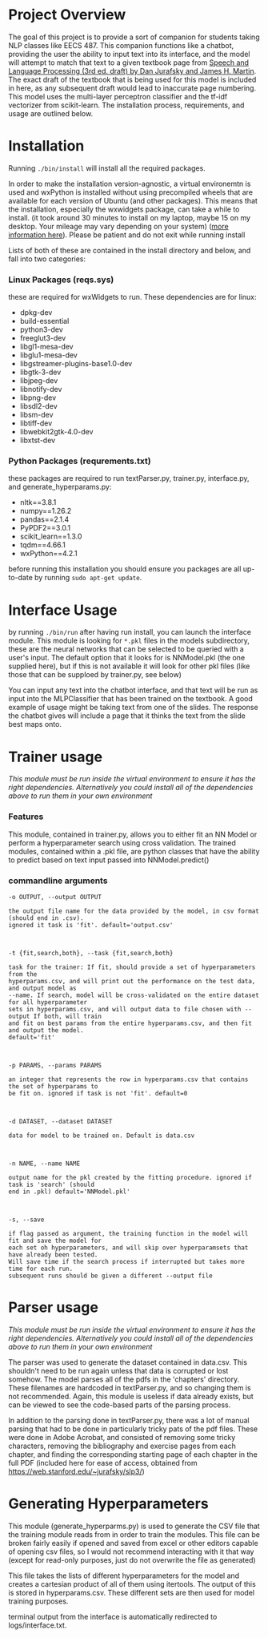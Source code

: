 # Project Overview 
The goal of this project is to provide a sort of companion for students taking NLP classes like EECS 487. This companion functions like a chatbot, providing the user the ability 
to input text into its interface, and the model will attempt to match that text to a given textbook page from [Speech and Language Processing (3rd ed. draft) by Dan Jurafsky and James H. Martin](https://web.stanford.edu/~jurafsky/slp3/). The exact draft of the textbook that is being used for this model is included in here, as any subsequent draft would lead to inaccurate page numbering. This model uses the multi-layer perceptron classifier and the tf-idf vectorizer from scikit-learn. The installation process, requirements, and usage are outlined below.

# Installation
Running `./bin/install` will install all the required packages. 

In order to make the installation version-agnostic, a virtual environemtn is used and wxPython is installed without using precompiled wheels that are available for each version of Ubuntu (and other packages). This means that the installation, especially the wxwidgets package, can take a while to install. (it took around 30 minutes to install on my laptop, maybe 15 on my desktop. Your mileage may vary depending on your system) ([more information here](https://wxpython.org/blog/2017-08-17-builds-for-linux-with-pip/index.html)). Please be patient and do not exit while running install 

Lists of both of these are contained in the install directory and below, and fall into two categories: 

### Linux Packages (reqs.sys)
these are required for wxWidgets to run. These dependencies are for linux:

- dpkg-dev
- build-essential
- python3-dev
- freeglut3-dev
- libgl1-mesa-dev
- libglu1-mesa-dev
- libgstreamer-plugins-base1.0-dev
- libgtk-3-dev
- libjpeg-dev
- libnotify-dev
- libpng-dev
- libsdl2-dev
- libsm-dev
- libtiff-dev
- libwebkit2gtk-4.0-dev
- libxtst-dev

### Python Packages (requrements.txt)
these packages are required to run textParser.py, trainer.py, interface.py, and generate_hyperparams.py:

- nltk==3.8.1
- numpy==1.26.2
- pandas==2.1.4
- PyPDF2==3.0.1
- scikit_learn==1.3.0
- tqdm==4.66.1
- wxPython==4.2.1

before running this installation you should ensure you packages are all up-to-date by running `sudo apt-get update`. 


# Interface Usage
by running `./bin/run` after having run install, you can launch the interface module. This module is looking for `*.pkl` files in the models subdirectory, these are the 
neural networks that can be selected to be queried with a user's input. The default option that it looks for is NNModel.pkl (the one supplied here), but if this is not available it will look for other pkl files (like those that can be supploed by trainer.py, see below) 

You can input any text into the chatbot interface, and that text will be run as input into the MLPClassifier that has been trained on the textbook. 
A good example of usage might be taking text from one of the slides. The response the chatbot gives will include a page that it thinks the text from the slide best maps onto. 


# Trainer usage 
*This module must be run inside the virtual environment to ensure it has the right dependencies. Alternatively you could install all of the dependencies above to run them in your own environment*

### Features 
This module, contained in trainer.py, allows you to either fit an NN Model or perform a hyperparameter search using cross validation. The trained modules, contained within a .pkl file, are python classes that have the ability to predict based on text input passed into NNModel.predict()

### commandline arguments
    -o OUTPUT, --output OUTPUT

    the output file name for the data provided by the model, in csv format (should end in .csv).
    ignored it task is 'fit'. default='output.csv'



    -t {fit,search,both}, --task {fit,search,both}

    task for the trainer: If fit, should provide a set of hyperparameters from the
    hyperparams.csv, and will print out the performance on the test data, and output model as
    --name. If search, model will be cross-validated on the entire dataset for all hyperparameter
    sets in hyperparams.csv, and will output data to file chosen with --output If both, will train
    and fit on best params from the entire hyperparams.csv, and then fit and output the model.
    default='fit'



    -p PARAMS, --params PARAMS

    an integer that represents the row in hyperparams.csv that contains the set of hyperparams to
    be fit on. ignored if task is not 'fit'. default=0



    -d DATASET, --dataset DATASET

    data for model to be trained on. Default is data.csv



    -n NAME, --name NAME    

    output name for the pkl created by the fitting procedure. ignored if task is 'search' (should
    end in .pkl) default='NNModel.pkl'



    -s, --save    

    if flag passed as argument, the training function in the model will fit and save the model for
    each set oh hyperparameters, and will skip over hyperparamsets that have already been tested.
    Will save time if the search process if interrupted but takes more time for each run.
    subsequent runs should be given a different --output file



# Parser usage
*This module must be run inside the virtual environment to ensure it has the right dependencies. Alternatively you could install all of the dependencies above to run them in your own environment*

The parser was used to generate the dataset contained in data.csv. This shouldn't need to be run again unless that data is corrupted or lost somehow. The model parses all of the pdfs in the 'chapters' directory. These filenames are hardcoded in textParser.py, and so changing them is not recommended. Again, this module is useless if data already exists, but can be viewed to see the code-based parts of the parsing process. 

In addition to the parsing done in textParser.py, there was a lot of manual parsing that had to be done in particularly tricky pats of the pdf files. These were done in Adobe Acrobat, and consisted of removing some tricky characters, removing the bibliography and exercise pages from each chapter, and finding the corresponding starting page of each chapter in the full PDF (included here for ease of access, obtained from https://web.stanford.edu/~jurafsky/slp3/)


# Generating Hyperparameters 

This module (generate_hyperparms.py) is used to generate the CSV file that the training module reads from in order to train the modules. This file can be broken fairly easily if opened and saved from excel or other editors capable of opening csv files, so I would not recommend interacting with it that way (except for read-only purposes, just do not overwrite the file as generated)

This file takes the lists of different hyperparameters for the model and creates a cartesian product of all of them using itertools. The output of this is stored in hyperparams.csv. These different sets are then used for model training purposes. 

terminal output from the interface is automatically redirected to logs/interface.txt. 